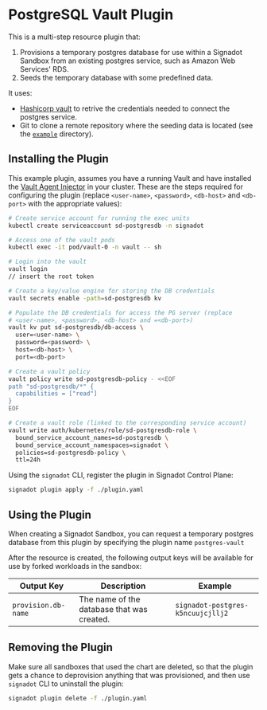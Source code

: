 # PostgreSQL Vault Plugin

This is a multi-step resource plugin that:

1) Provisions a temporary postgres database for use within a Signadot Sandbox from an existing postgres service, such as Amazon Web Services' RDS.
2) Seeds the temporary database with some predefined data.

It uses:

- [Hashicorp vault](https://www.vaultproject.io/) to retrive the credentials needed to connect the postgres service.
- Git to clone a remote repository where the seeding data is located (see the [`example`](./example/) directory).

## Installing the Plugin

This example plugin, assumes you have a running Vault and have installed the [Vault Agent Injector](https://developer.hashicorp.com/vault/docs/platform/k8s/injector) in your cluster.
These are the steps required for configuring the plugin (replace `<user-name>`, `<password>`, `<db-host>` and `<db-port>` with the appropriate values):

```sh
# Create service account for running the exec units
kubectl create serviceaccount sd-postgresdb -n signadot

# Access one of the vault pods
kubectl exec -it pod/vault-0 -n vault -- sh

# Login into the vault
vault login
// insert the root token

# Create a key/value engine for storing the DB credentials
vault secrets enable -path=sd-postgresdb kv

# Populate the DB credentials for access the PG server (replace
# <user-name>, <password>, <db-host> and =<db-port>)
vault kv put sd-postgresdb/db-access \
  user=<user-name> \
  password=<password> \
  host=<db-host> \
  port=<db-port>

# Create a vault policy 
vault policy write sd-postgresdb-policy - <<EOF
path "sd-postgresdb/*" {
  capabilities = ["read"]
}
EOF

# Create a vault role (linked to the corresponding service account)
vault write auth/kubernetes/role/sd-postgresdb-role \
  bound_service_account_names=sd-postgresdb \
  bound_service_account_namespaces=signadot \
  policies=sd-postgresdb-policy \
  ttl=24h
```

Using the `signadot` CLI, register the plugin in Signadot Control Plane:

```sh
signadot plugin apply -f ./plugin.yaml
```

## Using the Plugin

When creating a Signadot Sandbox, you can request a temporary postgres database from
this plugin by specifying the plugin name `postgres-vault`

After the resource is created, the following output keys will be available
for use by forked workloads in the sandbox:

Output Key | Description | Example
---------- | ----------- | -------
`provision.db-name` | The name of the database that was created. | `signadot-postgres-k5ncuujcjllj2`

## Removing the Plugin

Make sure all sandboxes that used the chart are deleted, so that the plugin gets
a chance to deprovision anything that was provisioned, and then use `signadot` CLI to uninstall the plugin:

```sh
signadot plugin delete -f ./plugin.yaml
```